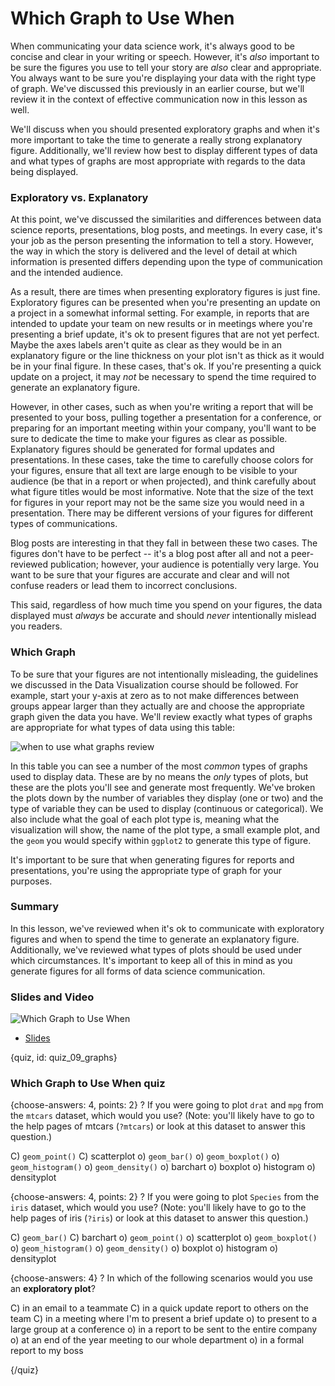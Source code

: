 # Which Graph to Use When

When communicating your data science work, it's always good to be concise and clear in your writing or speech. However, it's *also* important to be sure the figures you use to tell your story are *also* clear and appropriate. You always want to be sure you're displaying your data with the right type of graph. We've discussed this previously in an earlier course, but we'll review it in the context of effective communication now in this lesson as well.

We'll discuss when you should presented exploratory graphs and when it's more important to take the time to generate a really strong explanatory figure. Additionally, we'll review how best to display different types of data and what types of graphs are most appropriate with regards to the data being displayed.

### Exploratory vs. Explanatory

At this point, we've discussed the similarities and differences between data science reports, presentations, blog posts, and meetings. In every case, it's your job as the person presenting the information to tell a story. However, the way in which the story is delivered and the level of detail at which information is presented differs depending upon the type of communication and the intended audience. 

As a result, there are times when presenting exploratory figures is just fine. Exploratory figures can be presented when you're presenting an update on a project in a somewhat informal setting. For example, in reports that are intended to update your team on new results or in meetings where you're presenting a brief update, it's ok to present figures that are not yet perfect. Maybe the axes labels aren't quite as clear as they would be in an explanatory figure or the line thickness on your plot isn't as thick as it would be in your final figure. In these cases, that's ok. If you're presenting a quick update on a project, it may *not* be necessary to spend the time required to generate an explanatory figure.

However, in other cases, such as when you're writing a report that will be presented to your boss, pulling together a presentation for a conference, or preparing for an important meeting within your company, you'll want to be sure to dedicate the time to make your figures as clear as possible. Explanatory figures should be generated for formal updates and presentations. In these cases, take the time to carefully choose colors for your figures, ensure that all text are large enough to be visible to your audience (be that in a report or when projected), and think carefully about what figure titles would be most informative. Note that the size of the text for figures in your report may not be the same size you would need in a presentation. There may be different versions of your figures for different types of communications. 

Blog posts are interesting in that they fall in between these two cases. The figures don't have to be perfect -- it's a blog post after all and not a peer-reviewed publication; however, your audience is potentially very large. You want to be sure that your figures are accurate and clear and will not confuse readers or lead them to incorrect conclusions.

This said, regardless of how much time you spend on your figures, the data displayed must *always* be accurate and should *never* intentionally mislead you readers.

### Which Graph

To be sure that your figures are not intentionally misleading, the guidelines we discussed in the Data Visualization course should be followed. For example, start your y-axis at zero as to not make differences between groups appear larger than they actually are and choose the appropriate graph given the data you have. We'll review exactly what types of graphs are appropriate for what types of data using this table:


![when to use what graphs review](https://docs.google.com/presentation/d/16qKkr_KueZTfUV5tixIf9obFQ8swC5DwFG-l0_ruvSA/export/png?id=16qKkr_KueZTfUV5tixIf9obFQ8swC5DwFG-l0_ruvSA&pageid=g3fd067a809_0_0)

In this table you can see a number of the most *common* types of graphs used to display data. These are by no means the *only* types of plots, but these are the plots you'll see and generate most frequently. We've broken the plots down by the  number of variables they display (one or two) and the type of variable they can be used to display (continuous or categorical). We also include what the goal of each plot type is, meaning what the visualization will show, the name of the plot type, a small example plot, and the `geom` you would specify within `ggplot2` to generate this type of figure.

It's important to be sure that when generating figures for reports and presentations, you're using the appropriate type of graph for your purposes.

### Summary

In this lesson, we've reviewed when it's ok to communicate with exploratory figures and when to spend the time to generate an explanatory figure. Additionally, we've reviewed what types of plots should be used under which circumstances. It's important to keep all of this in mind as you generate figures for all forms of data science communication.

### Slides and Video

![Which Graph to Use When](https://www.youtube.com/watch?v=0UVipZZJk3A)

* [Slides](https://docs.google.com/presentation/d/16qKkr_KueZTfUV5tixIf9obFQ8swC5DwFG-l0_ruvSA/edit?usp=sharing)


{quiz, id: quiz_09_graphs}

### Which Graph to Use When quiz

{choose-answers: 4, points: 2}
? If you were going to plot `drat` and `mpg` from the `mtcars` dataset, which would you use? (Note: you'll likely have to go to the help pages of mtcars (`?mtcars`) or look at this dataset to answer this question.)

C) `geom_point()`
C) scatterplot
o) `geom_bar()`
o) `geom_boxplot()`
o) `geom_histogram()`
o) `geom_density()`
o) barchart
o) boxplot
o) histogram
o) densityplot

{choose-answers: 4, points: 2}
? If you were going to plot `Species` from the `iris` dataset, which would you use? (Note: you'll likely have to go to the help pages of iris (`?iris`) or look at this dataset to answer this question.)

C) `geom_bar()`
C) barchart
o) `geom_point()`
o) scatterplot
o) `geom_boxplot()`
o) `geom_histogram()`
o) `geom_density()`
o) boxplot
o) histogram
o) densityplot

{choose-answers: 4}
? In which of the following scenarios would you use an **exploratory plot**?

C) in an email to a teammate
C) in a quick update report to others on the team
C) in a meeting where I'm to present a brief update
o) to present to a large group at a conference
o) in a report to be sent to the entire company
o) at an end of the year meeting to our whole department
o) in a formal report to my boss

{/quiz}

